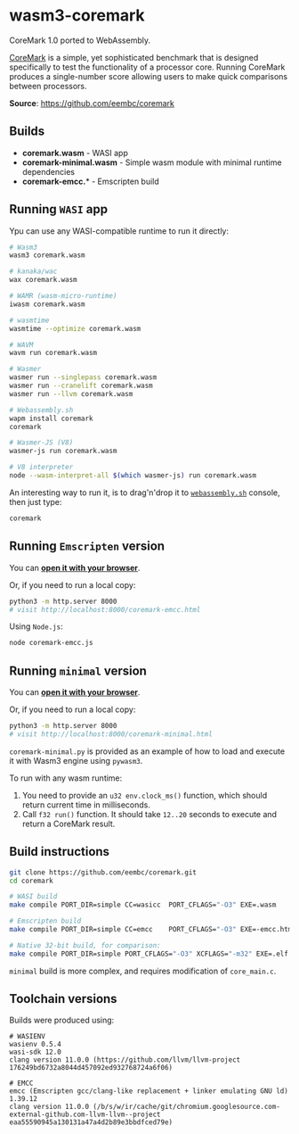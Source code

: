 # wasm3-coremark
CoreMark 1.0 ported to WebAssembly.

[CoreMark](https://www.eembc.org/coremark) is a simple, yet sophisticated benchmark that is designed specifically to test the functionality of a processor core. Running CoreMark produces a single-number score allowing users to make quick comparisons between processors.

**Source**: https://github.com/eembc/coremark

## Builds

- **coremark.wasm** - WASI app
- **coremark-minimal.wasm** - Simple wasm module with minimal runtime dependencies
- **coremark-emcc.*** - Emscripten build

## Running `WASI` app

Ypu can use any WASI-compatible runtime to run it directly:
```sh
# Wasm3
wasm3 coremark.wasm

# kanaka/wac
wax coremark.wasm

# WAMR (wasm-micro-runtime)
iwasm coremark.wasm

# wasmtime
wasmtime --optimize coremark.wasm

# WAVM
wavm run coremark.wasm

# Wasmer
wasmer run --singlepass coremark.wasm
wasmer run --cranelift coremark.wasm
wasmer run --llvm coremark.wasm

# Webassembly.sh
wapm install coremark
coremark

# Wasmer-JS (V8)
wasmer-js run coremark.wasm

# V8 interpreter
node --wasm-interpret-all $(which wasmer-js) run coremark.wasm
```

An interesting way to run it, is to drag'n'drop it to [`webassembly.sh`](https://webassembly.sh/) console, then just type:
```sh
coremark
```

## Running `Emscripten` version

You can [**open it with your browser**](https://wasm3.github.io/wasm-coremark/coremark-emcc.html).

Or, if you need to run a local copy:
```sh
python3 -m http.server 8000
# visit http://localhost:8000/coremark-emcc.html
```

Using `Node.js`:
```sh
node coremark-emcc.js
```

## Running `minimal` version

You can [**open it with your browser**](https://wasm3.github.io/wasm-coremark/coremark-minimal.html).

Or, if you need to run a local copy:
```sh
python3 -m http.server 8000
# visit http://localhost:8000/coremark-minimal.html
```

`coremark-minimal.py` is provided as an example of how to load and execute it with Wasm3 engine using `pywasm3`.

To run with any wasm runtime:
1. You need to provide an `u32 env.clock_ms()` function, which should return current time in milliseconds.
2. Call `f32 run()` function. It should take `12..20` seconds to execute and return a CoreMark result.

## Build instructions

```sh
git clone https://github.com/eembc/coremark.git
cd coremark

# WASI build
make compile PORT_DIR=simple CC=wasicc  PORT_CFLAGS="-O3" EXE=.wasm

# Emscripten build
make compile PORT_DIR=simple CC=emcc    PORT_CFLAGS="-O3" EXE=-emcc.html

# Native 32-bit build, for comparison:
make compile PORT_DIR=simple PORT_CFLAGS="-O3" XCFLAGS="-m32" EXE=.elf
```

`minimal` build is more complex, and requires modification of `core_main.c`.

## Toolchain versions

Builds were produced using:
```log
# WASIENV
wasienv 0.5.4
wasi-sdk 12.0
clang version 11.0.0 (https://github.com/llvm/llvm-project 176249bd6732a8044d457092ed932768724a6f06)

# EMCC
emcc (Emscripten gcc/clang-like replacement + linker emulating GNU ld) 1.39.12
clang version 11.0.0 (/b/s/w/ir/cache/git/chromium.googlesource.com-external-github.com-llvm-llvm--project eaa55590945a130131a47a4d2b89e3bbdfced79e)
```
